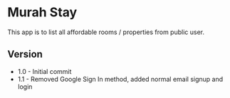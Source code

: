# Murah Stay 

This app is to list all affordable rooms / properties from public user. 

## Version 
- 1.0 - Initial commit
- 1.1 - Removed Google Sign In method, added normal email signup and login
